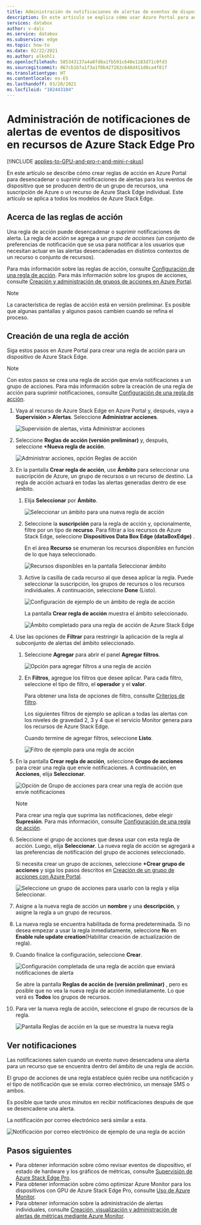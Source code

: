 ```yaml
---
title: Administración de notificaciones de alertas de eventos de dispositivos en recursos de Azure Stack Edge Pro | Microsoft Docs
description: En este artículo se explica cómo usar Azure Portal para administrar recursos compartidos en Azure Stack Edge Pro.
services: databox
author: v-dalc
ms.service: databox
ms.subservice: edge
ms.topic: how-to
ms.date: 02/22/2021
ms.author: alkohli
ms.openlocfilehash: 585343137a4a8fd8a1fb591c640e1183d71c0fd3
ms.sourcegitcommit: 867cb1b7a1f3a1f0b427282c648d411d0ca4f81f
ms.translationtype: HT
ms.contentlocale: es-ES
ms.lasthandoff: 03/20/2021
ms.locfileid: "102443104"
---
```

# <a name="manage-device-event-alert-notifications-on-azure-stack-edge-pro-resources"></a>Administración de notificaciones de alertas de eventos de dispositivos en recursos de Azure Stack Edge Pro

[!INCLUDE [applies-to-GPU-and-pro-r-and-mini-r-skus](../../includes/azure-stack-edge-applies-to-gpu-pro-r-mini-r-sku.md)]

En este artículo se describe cómo crear reglas de acción en Azure Portal para desencadenar o suprimir notificaciones de alertas para los eventos de dispositivo que se producen dentro de un grupo de recursos, una suscripción de Azure o un recurso de Azure Stack Edge individual. Este artículo se aplica a todos los modelos de Azure Stack Edge.  

## <a name="about-action-rules"></a>Acerca de las reglas de acción

Una regla de acción puede desencadenar o suprimir notificaciones de alerta. La regla de acción se agrega a un *grupo de acciones* (un conjunto de preferencias de notificación que se usa para notificar a los usuarios que necesitan actuar en las alertas desencadenadas en distintos contextos de un recurso o conjunto de recursos).

Para más información sobre las reglas de acción, consulte [Configuración de una regla de acción](../azure-monitor/alerts/alerts-action-rules.md?tabs=portal#configuring-an-action-rule). Para más información sobre los grupos de acciones, consulte [Creación y administración de grupos de acciones en Azure Portal](../azure-monitor/alerts/action-groups.md).

> [!NOTE]
> La característica de reglas de acción está en versión preliminar. Es posible que algunas pantallas y algunos pasos cambien cuando se refina el proceso.


## <a name="create-an-action-rule"></a>Creación de una regla de acción

Siga estos pasos en Azure Portal para crear una regla de acción para un dispositivo de Azure Stack Edge.

> [!NOTE]
> Con estos pasos se crea una regla de acción que envía notificaciones a un grupo de acciones. Para más información sobre la creación de una regla de acción para suprimir notificaciones, consulte [Configuración de una regla de acción](../azure-monitor/alerts/alerts-action-rules.md?tabs=portal#configuring-an-action-rule).

1. Vaya al recurso de Azure Stack Edge en Azure Portal y, después, vaya a **Supervisión > Alertas**. Seleccione **Administrar acciones**.

   ![Supervisión de alertas, vista Administrar acciones](media/azure-stack-edge-gpu-manage-device-event-alert-notifications/action-rules-open-view-01.png)

2. Seleccione **Reglas de acción (versión preliminar)** y, después, seleccione **+Nueva regla de acción**.

   ![Administrar acciones, opción Reglas de acción](media/azure-stack-edge-gpu-manage-device-event-alert-notifications/action-rules-open-view-02.png)

3. En la pantalla **Crear regla de acción**, use **Ámbito** para seleccionar una suscripción de Azure, un grupo de recursos o un recurso de destino. La regla de acción actuará en todas las alertas generadas dentro de ese ámbito.

   1. Elija **Seleccionar** por **Ámbito**.

      ![Seleccionar un ámbito para una nueva regla de acción](media/azure-stack-edge-gpu-manage-device-event-alert-notifications/new-action-rule-scope-01.png)

   2. Seleccione la **suscripción** para la regla de acción y, opcionalmente, filtre por un tipo de **recurso**. Para filtrar a los recursos de Azure Stack Edge, seleccione **Dispositivos Data Box Edge (dataBoxEdge)** .

      En el área **Recurso** se enumeran los recursos disponibles en función de lo que haya seleccionado.
  
      ![Recursos disponibles en la pantalla Seleccionar ámbito](media/azure-stack-edge-gpu-manage-device-event-alert-notifications/new-action-rule-scope-02.png)

   3. Active la casilla de cada recurso al que desea aplicar la regla. Puede seleccionar la suscripción, los grupos de recursos o los recursos individuales. A continuación, seleccione **Done** (Listo).

      ![Configuración de ejemplo de un ámbito de regla de acción](media/azure-stack-edge-gpu-manage-device-event-alert-notifications/new-action-rule-scope-03.png)

      La pantalla **Crear regla de acción** muestra el ámbito seleccionado.

      ![Ámbito completado para una regla de acción de Azure Stack Edge](media/azure-stack-edge-gpu-manage-device-event-alert-notifications/new-action-rule-scope-04.png)

4. Use las opciones de **Filtrar** para restringir la aplicación de la regla al subconjunto de alertas del ámbito seleccionado.

   1. Seleccione **Agregar** para abrir el panel **Agregar filtros**.

      ![Opción para agregar filtros a una regla de acción](media/azure-stack-edge-gpu-manage-device-event-alert-notifications/new-action-rule-filter-01.png)

   2. En **Filtros**, agregue los filtros que desee aplicar. Para cada filtro, seleccione el tipo de filtro, el **operador** y el **valor**.
   
      Para obtener una lista de opciones de filtro, consulte [Criterios de filtro](../azure-monitor/alerts/alerts-action-rules.md?tabs=portal#filter-criteria).

      Los siguientes filtros de ejemplo se aplican a todas las alertas con los niveles de gravedad 2, 3 y 4 que el servicio Monitor genera para los recursos de Azure Stack Edge.

      Cuando termine de agregar filtros, seleccione **Listo**.
   
      ![Filtro de ejemplo para una regla de acción](media/azure-stack-edge-gpu-manage-device-event-alert-notifications/new-action-rule-filter-02.png)

5. En la pantalla **Crear regla de acción**, seleccione **Grupo de acciones** para crear una regla que envíe notificaciones. A continuación, en **Acciones**, elija **Seleccionar**.

   ![Opción de Grupo de acciones para crear una regla de acción que envíe notificaciones](media/azure-stack-edge-gpu-manage-device-event-alert-notifications/new-action-rule-action-group-01.png)

   > [!NOTE]
   > Para crear una regla que suprima las notificaciones, debe elegir **Supresión**. Para más información, consulte [Configuración de una regla de acción](../azure-monitor/alerts/alerts-action-rules.md?tabs=portal#configuring-an-action-rule).

6. Seleccione el grupo de acciones que desea usar con esta regla de acción. Luego, elija **Seleccionar**. La nueva regla de acción se agregará a las preferencias de notificación del grupo de acciones seleccionado.

   Si necesita crear un grupo de acciones, seleccione **+Crear grupo de acciones** y siga los pasos descritos en [Creación de un grupo de acciones con Azure Portal](../azure-monitor/alerts/action-groups.md#create-an-action-group-by-using-the-azure-portal).

   ![Seleccione un grupo de acciones para usarlo con la regla y elija Seleccionar.](media/azure-stack-edge-gpu-manage-device-event-alert-notifications/new-action-rule-action-group-02.png)

7. Asigne a la nueva regla de acción un **nombre** y una **descripción**, y asigne la regla a un grupo de recursos.

9. La nueva regla se encuentra habilitada de forma predeterminada. Si no desea empezar a usar la regla inmediatamente, seleccione **No** en **Enable rule update creation**(Habilitar creación de actualización de regla).

10. Cuando finalice la configuración, seleccione **Crear**.

    ![Configuración completada de una regla de acción que enviará notificaciones de alerta](media/azure-stack-edge-gpu-manage-device-event-alert-notifications/new-action-rule-completed-settings.png)

    Se abre la pantalla **Reglas de acción de (versión preliminar)** , pero es posible que no vea la nueva regla de acción inmediatamente. Lo que verá es **Todos**  los grupos de recursos.

11. Para ver la nueva regla de acción, seleccione el grupo de recursos de la regla.

    ![Pantalla Reglas de acción en la que se muestra la nueva regla](media/azure-stack-edge-gpu-manage-device-event-alert-notifications/new-action-rule-displayed.png)


## <a name="view-notifications"></a>Ver notificaciones

Las notificaciones salen cuando un evento nuevo desencadena una alerta para un recurso que se encuentra dentro del ámbito de una regla de acción.

El grupo de acciones de una regla establece quién recibe una notificación y el tipo de notificación que se envía: correo electrónico, un mensaje SMS o ambos.

Es posible que tarde unos minutos en recibir notificaciones después de que se desencadene una alerta.

La notificación por correo electrónico será similar a esta.

![Notificación por correo electrónico de ejemplo de una regla de acción](media/azure-stack-edge-gpu-manage-device-event-alert-notifications/sample-action-rule-email-notification.png)


## <a name="next-steps"></a>Pasos siguientes

<!-- - See [Create and manage action groups in the Azure portal](../azure-monitor/alerts/action-groups.md) for guidance on creating a new action group.
- See [Configure an action rule](../azure-monitor/alerts/alerts-action-rules.md?tabs=portal#configuring-an-action-rule) for more info about creating action rules that send or suppress alert notifications. -2 bullets referenced above. Making room for local tasks in "Next Steps." --> 
- Para obtener información sobre cómo revisar eventos de dispositivo, el estado de hardware y los gráficos de métricas, consulte [Supervisión de Azure Stack Edge Pro](azure-stack-edge-monitor.md). 
- Para obtener información sobre cómo optimizar Azure Monitor para los dispositivos con GPU de Azure Stack Edge Pro, consulte [Uso de Azure Monitor](azure-stack-edge-gpu-enable-azure-monitor.md).
- Para obtener información sobre la administración de alertas individuales, consulte [Creación, visualización y administración de alertas de métricas mediante Azure Monitor](../azure-monitor/alerts/alerts-metric.md).